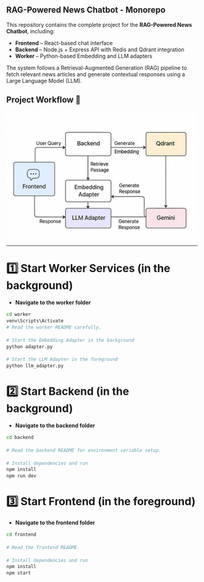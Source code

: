 ## RAG-Powered News Chatbot - Monorepo

This repository contains the complete project for the **RAG-Powered News Chatbot**, including:

- **Frontend** – React-based chat interface  
- **Backend** – Node.js + Express API with Redis and Qdrant integration  
- **Worker** – Python-based Embedding and LLM adapters  

The system follows a Retrieval-Augmented Generation (RAG) pipeline to fetch relevant news articles and generate contextual responses using a Large Language Model (LLM).

## Project Workflow 📜
![Project Workflow Pipeline](/frontend/src/assets/Pipeline.png)

---

# 1️⃣ Start Worker Services (in the background)
- **Navigate to the worker folder**
```bash
cd worker
venv\Scripts\Activate
# Read the worker README carefully.

# Start the Embedding Adapter in the background
python adapter.py 

# Start the LLM Adapter in the foreground
python llm_adapter.py
```
# 2️⃣ Start Backend (in the background)
- **Navigate to the backend folder**
```bash
cd backend

# Read the backend README for environment variable setup.

# Install dependencies and run
npm install
npm run dev
```
# 3️⃣ Start Frontend (in the foreground)
- **Navigate to the frontend folder**
```bash
cd frontend

# Read the frontend README.

# Install dependencies and run
npm install
npm start
```